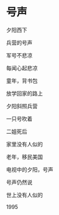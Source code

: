    

# 号声

夕阳西下

兵营的号声

  

军号不悲凉

每闻心起悲凉

  

童年，背书包

放学回家的路上

  

夕阳斜照兵营

一只号吹着

  

二姐死后

家里没有人似的

  

老年，移民美国

电视中的夕阳，号声

  

号声仍然说

世上没有人似的

1995